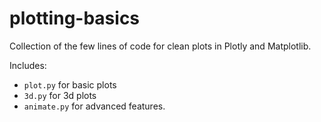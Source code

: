 # plotting-basics
Collection of the few lines of code for clean plots in Plotly and Matplotlib.

Includes:
- `plot.py` for basic plots
- `3d.py` for 3d plots
- `animate.py` for advanced features.
